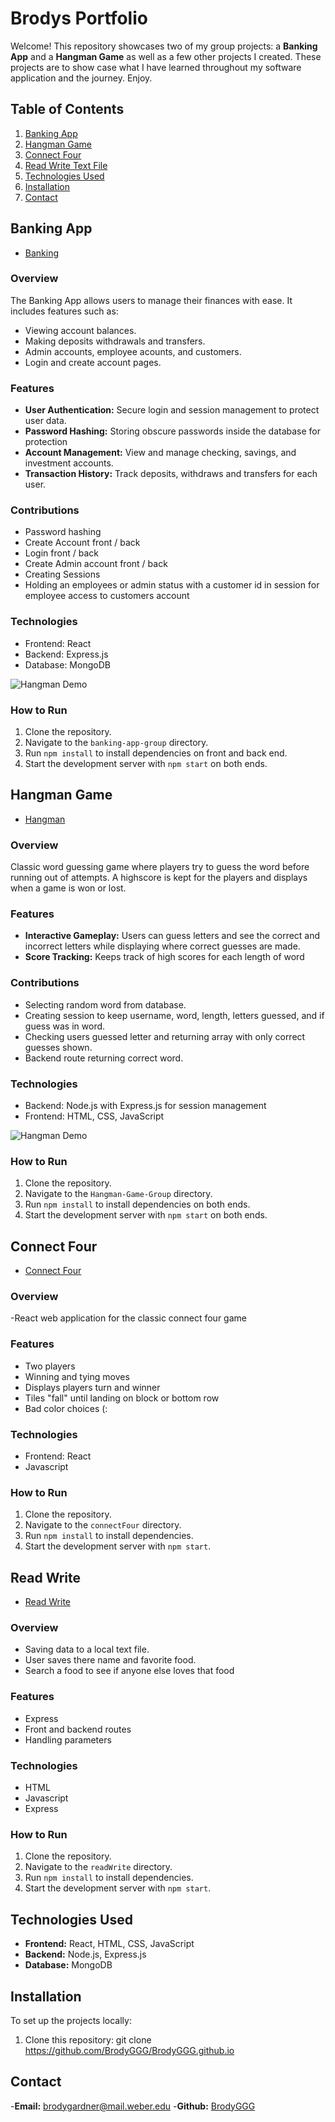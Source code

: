 # Brodys Portfolio

Welcome!
This repository showcases two of my group projects: a **Banking App** and a **Hangman Game** as well as 
a few other projects I created. These projects are to show case what I have learned throughout my software application 
and the journey. Enjoy. 

## Table of Contents

1. [Banking App](#banking-app)
2. [Hangman Game](#hangman-game)
3. [Connect Four](#Connect-Four)
4. [Read Write Text File](#Read-Write)
5. [Technologies Used](#technologies-used)
6. [Installation](#installation)
7. [Contact](#contact)

## Banking App
-  [Banking](https://github.com/Weber-Cooper-Maitoza/banking-app-group)
### Overview
The Banking App allows users to manage their finances with ease. It includes features such as:
- Viewing account balances.
- Making deposits withdrawals and transfers.
- Admin accounts, employee acounts, and customers.
- Login and create account pages.

### Features
- **User Authentication:** Secure login and session management to protect user data.
- **Password Hashing:** Storing obscure passwords inside the database for protection
- **Account Management:** View and manage checking, savings, and investment accounts.
- **Transaction History:** Track deposits, withdraws and transfers for each user.

### Contributions 
- Password hashing 
- Create Account front / back  
- Login front / back 
- Create Admin account front / back 
- Creating Sessions
- Holding an employees or admin status with a customer id in session for employee access to customers account

### Technologies
- Frontend: React
- Backend: Express.js
- Database: MongoDB

 ![Hangman Demo](gifs/bankDemo.gif)

### How to Run
1. Clone the repository.
2. Navigate to the `banking-app-group` directory.
3. Run `npm install` to install dependencies on front and back end.
4. Start the development server with `npm start` on both ends.

## Hangman Game
-  [Hangman](https://github.com/Weber-Cooper-Maitoza/Hangman_Game_Group)

### Overview
Classic word guessing game where players try to guess the word before running out of attempts.
A highscore is kept for the players and displays when a game is won or lost. 

### Features
- **Interactive Gameplay:** Users can guess letters and see the correct and incorrect letters while displaying where correct guesses are made.
- **Score Tracking:** Keeps track of high scores for each length of word

### Contributions
- Selecting random word from database.
- Creating session to keep username, word, length, letters guessed, and if guess was in word.
- Checking users guessed letter and returning array with only correct guesses shown.
- Backend route returning correct word.

### Technologies
- Backend: Node.js with Express.js for session management
- Frontend: HTML, CSS, JavaScript

![Hangman Demo](gifs/hangmanDemo.gif)

### How to Run
1. Clone the repository.
2. Navigate to the `Hangman-Game-Group` directory.
3. Run `npm install` to install dependencies on both ends.
4. Start the development server with `npm start` on both ends.


## Connect Four

-  [Connect Four](https://github.com/BrodyGGG/connectFour/tree/main/connectFour)

### Overview
-React web application for the classic connect four game 

### Features
- Two players
- Winning and tying moves 
- Displays players turn and winner
- Tiles "fall" until landing on block or bottom row
- Bad color choices (:

### Technologies
- Frontend: React
- Javascript

### How to Run
1. Clone the repository.
2. Navigate to the `connectFour` directory.
3. Run `npm install` to install dependencies.
4. Start the development server with `npm start`.

   
## Read Write

-  [Read Write](https://github.com/BrodyGGG/readWriteTextfile)

### Overview
- Saving data to a local text file.
- User saves there name and favorite food.
- Search a food to see if anyone else loves that food 

### Features
- Express
- Front and backend routes
- Handling parameters 

### Technologies
- HTML
- Javascript
- Express

### How to Run
1. Clone the repository.
2. Navigate to the `readWrite` directory.
3. Run `npm install` to install dependencies.
4. Start the development server with `npm start`.

## Technologies Used

- **Frontend:** React, HTML, CSS, JavaScript
- **Backend:** Node.js, Express.js
- **Database:** MongoDB

## Installation

To set up the projects locally:
1. Clone this repository:
   git clone https://github.com/BrodyGGG/BrodyGGG.github.io
   
## Contact 
-**Email:** brodygardner@mail.weber.edu
-**Github:** [BrodyGGG](https://github.com/BrodyGGG)
